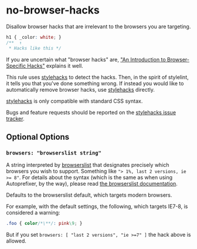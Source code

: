 # no-browser-hacks

Disallow browser hacks that are irrelevant to the browsers you are targeting.

```css
h1 { _color: white; }
/**  ↑                 
 * Hacks like this */
```

If you are uncertain what "browser hacks" are, ["An Introduction to Browser-Specific Hacks"](http://www.sitepoint.com/browser-specific-css-hacks/) explains it well.

This rule uses [stylehacks](https://github.com/ben-eb/stylehacks) to detect the hacks. Then, in the spirit of stylelint, it tells you that you've done something wrong. If instead you would like to automatically remove browser hacks, use [stylehacks](https://github.com/ben-eb/stylehacks) directly.

[stylehacks](https://github.com/ben-eb/stylehacks) is only compatible with standard CSS syntax.

Bugs and feature requests should be reported on the [stylehacks issue tracker](https://github.com/ben-eb/stylehacks/issues).

## Optional Options

### `browsers: "browserslist string"`

A string interpreted by [browserslist](https://github.com/ai/browserslist) that designates precisely which browsers you wish to support. Something like `"> 1%, last 2 versions, ie >= 8"`. For details about the syntax (which is the same as when using Autoprefixer, by the way), please read [the browserslist documentation](https://github.com/ai/browserslist).

Defaults to the browserslist default, which targets modern browsers.

For example, with the default settings, the following, which targets IE7-8, is considered a warning:

```css
.foo { color/*\**/: pink\9; }
```

But if you set `browsers: [ "last 2 versions", "ie >=7" ]` the hack above is allowed.

